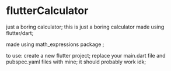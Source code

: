# flutterCalculator
just a boring calculator;
this is just a boring calculator made using flutter/dart;

made using math_expressions package ;

to use:
create a new flutter project;
replace your main.dart file and pubspec.yaml files with mine;
it should probably work idk;
